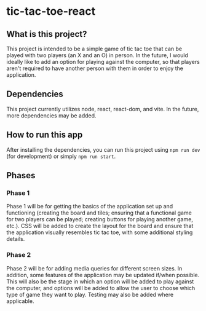 # tic-tac-toe-react

## What is this project?
This project is intended to be a simple game of tic tac toe that can be played with two players (an X and an O) in person. In the future, I would ideally like to add an option for playing against the computer, so that players aren't required to have another person with them in order to enjoy the application.

## Dependencies
This project currently utilizes node, react, react-dom, and vite. In the future, more dependencies may be added.

## How to run this app
After installing the dependencies, you can run this project using `npm run dev` (for development) or simply `npm run start`.

## Phases
### Phase 1
Phase 1 will be for getting the basics of the application set up and functioning (creating the board and tiles; ensuring that a functional game for two players can be played; creating buttons for playing another game, etc.). CSS will be added to create the layout for the board and ensure that the application visually resembles tic tac toe, with some additional styling details.

### Phase 2
Phase 2 will be for adding media queries for different screen sizes. In addition, some features of the application may be updated if/when possible. This will also be the stage in which an option will be added to play against the computer, and options will be added to allow the user to choose which type of game they want to play. Testing may also be added where applicable.